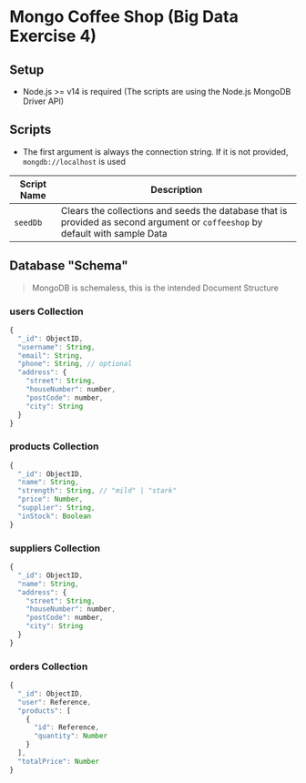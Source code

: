# Mongo Coffee Shop (Big Data Exercise 4)

## Setup

- Node.js >= v14 is required (The scripts are using the Node.js MongoDB Driver API)

## Scripts

- The first argument is always the connection string. If it is not provided, `mongdb://localhost` is used

| Script Name | Description                                                                                                                   |
| ----------- | ----------------------------------------------------------------------------------------------------------------------------- |
| `seedDb`    | Clears the collections and seeds the database that is provided as second argument or `coffeeshop` by default with sample Data |

## Database "Schema"

> MongoDB is schemaless, this is the intended Document Structure

### users Collection

```js
{
  "_id": ObjectID,
  "username": String,
  "email": String,
  "phone": String, // optional
  "address": {
    "street": String,
    "houseNumber": number,
    "postCode": number,
    "city": String
  }
}
```

### products Collection

```js
{
  "_id": ObjectID,
  "name": String,
  "strength": String, // "mild" | "stark"
  "price": Number,
  "supplier": String,
  "inStock": Boolean
}
```

### suppliers Collection

```js
{
  "_id": ObjectID,
  "name": String,
  "address": {
    "street": String,
    "houseNumber": number,
    "postCode": number,
    "city": String
  }
}
```

### orders Collection

```js
{
  "_id": ObjectID,
  "user": Reference,
  "products": [
    {
      "id": Reference,
      "quantity": Number
    }
  ],
  "totalPrice": Number
}
```
